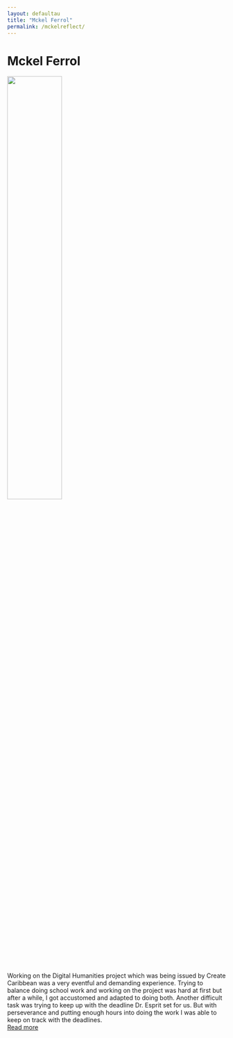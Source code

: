 ```yaml
---
layout: defaultau
title: "Mckel Ferrol"
permalink: /mckelreflect/
---
```

<!-- partial:index.partial.html -->
<div class="content">
     <h1>Mckel Ferrol</h1>
    <div class="quote">
        <div><img src="{{ site.baseurl }}/assets/img/mckel.jpg" height="50%" width = "50%" class="logo"></div>
    </div>
    <div class="timeline">
        <div style="padding-bottom:100px;"></div>
        <div class="block">
             <div class="date right"><p class="right">  </p></div>
            <div class="dot"></div>
            <div class="left first">
            Working on the Digital Humanities project which was being issued by Create Caribbean was a very eventful and demanding experience. Trying to balance doing school work and working on the project was hard at first but after a while, I got accustomed and adapted to doing both. Another difficult task was trying to keep up with the deadline Dr. Esprit set for us. But with perseverance and putting enough hours into doing the work I was able to keep on track with the deadlines. <div class="acreadmore">  <a href="#" target="_blank">Read more</a></div>
            </div>
